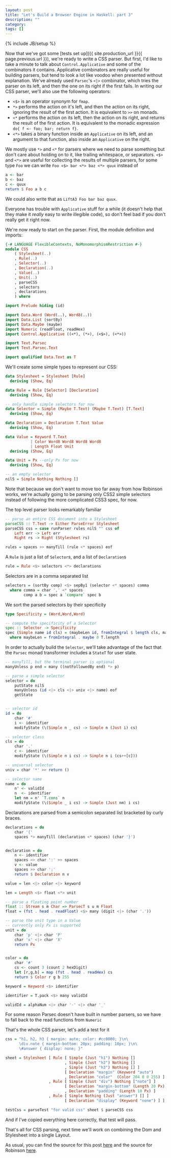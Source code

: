 ```yaml
---
layout: post
title: "Let's Build a Browser Engine in Haskell: part 3"
description: ""
category: 
tags: []
---
```

{% include JB/setup %}


Now that we've got some [tests set up]({{ site.production_url }}{{ page.previous.url }}), we're ready to write a CSS parser. But first, I'd like to take a minute to talk about `Control.Applicative` and some of the combinators it contains. Applicative combinators are really useful for building parsers, but tend to look a lot like voodoo when presented without explanation. We've already used `Parsec`'s `<|>` combinator, which tries the parser on its left, and then the one on its right if the first fails. In writing our CSS parser, we'll also use the following operators:

* `<$>` is an operator synonym for `fmap`.
* `*>` performs the action on it's left, and then the action on its right, ignoring the result of the first action. It is equivalent to `>>` on monads.
* `<*` performs the action on its left, then the action on its right, and returns the result of the first action. It is equivalent to the monadic expression `do{ f <- foo; bar; return f}`.
* `<*>` takes a binary function inside an `Applicative` on its left, and an argument to that function, also inside an `Applicative` on the right.

We mostly use `*>` and `<*` for parsers where we need to parse something but don't care about holding on to it, like trailing whitespace, or separators. `<$>` and `<*>` are useful for collecting the results of multiple parsers, for some type `Foo` we can write `Foo <$> bar <*> baz <*> quux` instead of

```haskell
a <- bar
b <- baz
c <- quux
return $ Foo a b c
```

We could also write that as `LiftA3 Foo bar baz quux`.

Everyone has trouble with `Applicative` stuff for a while (it doesn't help that they make it *really* easy to write illegible code), so don't feel bad if you don't really get it right now.

We're now ready to start on the parser. First, the module definition and imports:

```haskell
{-# LANGUAGE FlexibleContexts, NoMonomorphismRestriction #-}
module CSS
    ( Stylesheet(..)
    , Rule(..)
    , Selector(..)
    , Declaration(..)
    , Value(..)
    , Unit(..)
    , parseCSS
    , selectors
    , declarations
    ) where

import Prelude hiding (id)

import Data.Word (Word(..), Word8(..))
import Data.List (sortBy)
import Data.Maybe (maybe)
import Numeric (readFloat, readHex)
import Control.Applicative ((<*), (*>), (<$>), (<*>))

import Text.Parsec
import Text.Parsec.Text

import qualified Data.Text as T
```

We'll create some simple types to represent our CSS:

```haskell
data Stylesheet = Stylesheet [Rule]
  deriving (Show, Eq)

data Rule = Rule [Selector] [Declaration]
  deriving (Show, Eq)

-- only handle simple selectors for now
data Selector = Simple (Maybe T.Text) (Maybe T.Text) [T.Text]
  deriving (Show, Eq)

data Declaration = Declaration T.Text Value
  deriving (Show, Eq)

data Value = Keyword T.Text
           | Color Word8 Word8 Word8 Word8
           | Length Float Unit
  deriving (Show, Eq)

data Unit = Px --only Px for now
  deriving (Show, Eq)

-- an empty selector
nilS = Simple Nothing Nothing []
```

Note that because we don't want to move too far away from how Robinson works, we're actually going to be parsing only CSS2 simple selectors instead of following the more complicated CSS3 spec, for now.

The top level parser looks remarkably familiar

```haskell
-- parse an entire CSS document into a Stylesheet
parseCSS :: T.Text -> Either ParseError Stylesheet
parseCSS css = case runParser rules nilS "" css of
    Left err -> Left err
    Right rs -> Right (Stylesheet rs)

rules = spaces >> manyTill (rule <* spaces) eof
```

A `Rule` is just a list of `Selector`s, and a list of `Declaration`s

```haskell
rule = Rule <$> selectors <*> declarations
```

Selectors are in a comma separated list

```haskell
selectors = (sortBy comp) <$> sepBy1 (selector <* spaces) comma
  where comma = char ',' <* spaces
        comp a b = spec a `compare` spec b
```

We sort the parsed selectors by their specificity

```haskell
type Specificity = (Word,Word,Word)

-- compute the specificity of a Selector
spec :: Selector -> Specificity
spec (Simple name id cls) = (maybeLen id, fromIntegral $ length cls, maybeLen name)
  where maybeLen = fromIntegral . maybe 0 T.length
```

In order to actually build the `Selector`, we'll take advantage of the fact that the `Parsec` monad transformer includes a `StateT` for user state.

```haskell
-- manyTill, but the terminal parser is optional
manyUnless p end = many ((notFollowedBy end) *> p)

-- parse a simple selector
selector = do
    putState nilS
    manyUnless (id <|> cls <|> univ <|> name) eof
    getState


-- selector id
id = do
    char '#'
    i <- identifier
    modifyState (\(Simple n _ cs) -> Simple n (Just i) cs)

-- selector class
cls = do
    char '.'
    c <- identifier
    modifyState (\(Simple n i cs) -> Simple n i (cs++[c]))

-- universal selector
univ = char '*' >> return ()

-- selector name
name = do
    n' <- validId
    n  <- identifier
    let nm = n' `T.cons` n
    modifyState (\(Simple _ i cs) -> Simple (Just nm) i cs)
```

Declarations are parsed from a semicolon separated list bracketed by curly braces.

```haskell
declarations = do
    char '{'
    spaces *> manyTill (declaration <* spaces) (char '}')


declaration = do
    n <- identifier
    spaces >> char ':' >> spaces
    v <- value
    spaces >> char ';'
    return $ Declaration n v

value = len <|> color <|> keyword

len = Length <$> float <*> unit

-- parse a floating point number
float :: Stream s m Char => ParsecT s u m Float
float = (fst . head . readFloat) <$> many (digit <|> (char '.'))

-- parse the unit type in a Value
-- currently only Px is supported
unit = do
    char 'p' <|> char 'P'
    char 'x' <|> char 'X'
    return Px


color = do
    char '#'
    cs <- count 3 (count 2 hexDigit)
    let [r,g,b] = map (fst . head . readHex) cs
    return $ Color r g b 255

keyword = Keyword <$> identifier

identifier = T.pack <$> many validId

validId = alphaNum <|> char '-' <|> char '_'
```

For some reason Parsec doesn't have built in number parsers, so we have to fall back to the read functions from `Numeric`

That's the whole CSS parser, let's add a test for it

```haskell
css = "h1, h2, h3 { margin: auto; color: #cc0000; }\n\
      \div.note { margin-bottom: 20px; padding: 10px; }\n\
      \#answer { display: none; }"

sheet = Stylesheet [ Rule [ Simple (Just "h1") Nothing []
                          , Simple (Just "h2") Nothing []
                          , Simple (Just "h3") Nothing [] ]
                          [ Declaration "margin" (Keyword "auto")
                          , Declaration "color"  (Color 204 0 0 255) ]
                   , Rule [ Simple (Just "div") Nothing ["note"] ]
                          [ Declaration "margin-bottom" (Length 20 Px)
                          , Declaration "padding" (Length 10 Px) ]
                   , Rule [ Simple Nothing (Just "answer") [] ]
                          [ Declaration "display" (Keyword "none") ] ]

testCss = parseTest "for valid css" sheet $ parseCSS css
```

And if I've copied everything here correctly, that test will pass.

That's all for CSS parsing, next time we'll work on combining the Dom and Stylesheet into a single Layout.

As usual, you can find the source for this post [here](https://github.com/Hrothen/Hubert/blob/master/src/Css.hs) and the source for Robinson [here](https://github.com/mbrubeck/robinson).